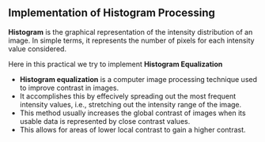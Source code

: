 ## Implementation of Histogram Processing ##

**Histogram** is the graphical representation of the intensity distribution of an image.
In simple terms, it represents the number of pixels for each intensity value considered.

Here in this practical we try to implement **Histogram Equalization**

- **Histogram equalization** is a computer image processing technique used to improve contrast in images. 
- It accomplishes this by effecively spreading out the most frequent intensity values, i.e., stretching out the intensity range of the image.
- This method usually increases the global contrast of images when its usable data is represented by close contrast values.
- This allows for areas of lower local contrast to gain a higher contrast.
